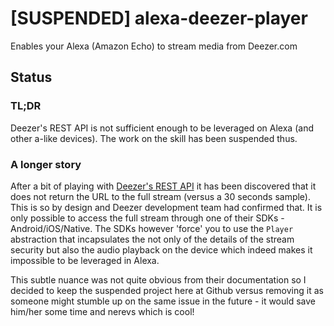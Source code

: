 # [SUSPENDED] alexa-deezer-player

Enables your Alexa (Amazon Echo) to stream media from Deezer.com

## Status

### TL;DR

Deezer's REST API is not sufficient enough to be leveraged on Alexa (and other a-like devices). 
The work on the skill has been suspended thus.

### A longer story

After a bit of playing with [Deezer's REST API](https://developers.deezer.com/api) it has been discovered that it does not return the URL to the full stream (versus a 30 seconds sample). This is so by design and Deezer development team had confirmed that. It is only possible to access the full stream through one of their SDKs - Android/iOS/Native. The SDKs however 'force' you to use the `Player` abstraction that incapsulates the not only of the details of the stream security but also the audio playback on the device which indeed makes it impossible to be leveraged in Alexa.

This subtle nuance was not quite obvious from their documentation so I decided to keep the suspended project here at Github versus removing it as someone might stumble up on the same issue in the future - it would save him/her some time and nerevs which is cool!

